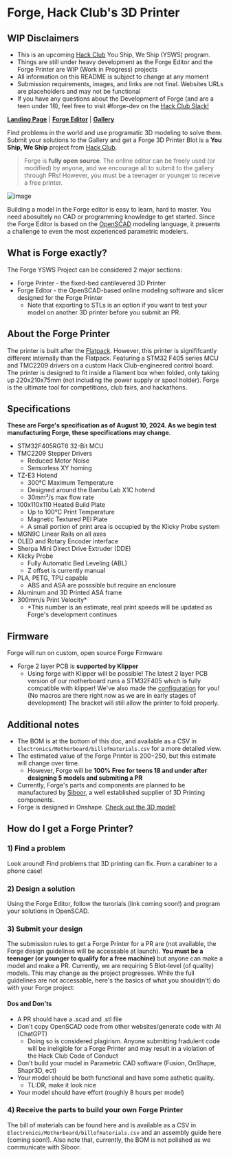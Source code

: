 # Forge, Hack Club's 3D Printer

## WIP Disclaimers

* This is an upcoming [Hack Club](https://hackclub.com) You Ship, We Ship (YSWS) program.
* Things are still under heavy development as the Forge Editor and the Forge Printer are WIP (Work in Progress) projects
* All information on this README is subject to change at any moment
* Submission requirements, images, and links are not final. Websites URLs are placeholders and may not be functional
* If you have any questions about the Development of Forge (and are a teen under 18), feel free to visit #forge-dev on the [Hack Club Slack!](https://hackclub.com/arcade/?param=slack)

**[Landing Page](https://forge.hackclub.com)** | **[Forge Editor](https://forge.hackclub.com/editor)** | **[Gallery](https://forge.hackclub.com/gallery)**

Find problems in the world and use programatic 3D modeling to solve them. Submit your solutions to the Gallery and get a Forge 3D Printer
Blot is a **You Ship, We Ship** project from [Hack Club](https://hackclub.com).

> Forge is **fully open source**. The online editor can be freely used (or modified) by anyone, and we encourage all to submit to the gallery through PRs! However, you must be a teenager or younger to receive a free printer.

![image](https://github.com/Patcybermind/Project-Moonlight/assets/97562509/da8007c4-607d-4d73-ad87-6afdcd655585)

Building a model in the Forge editor is easy to learn, hard to master. You need abosultely no CAD or programming knowledge to get started. Since the Forge Editor is based on the [OpenSCAD](https://openscad.org) modeling language, it presents a challenge to even the most experienced parametric modelers.

## What is Forge exactly?

The Forge YSWS Project can be considered 2 major sections:

* Forge Printer - the fixed-bed cantilevered 3D Printer
* Forge Editor - the OpenSCAD-based online modeling software and slicer designed for the Forge Printer
  * Note that exporting to STLs is an option if you want to test your model on another 3D printer before you submit an PR.  

## About the Forge Printer

The printer is built after the [Flatpack](https://github.com/eponra/flatpack). However, this printer is signififcantly different internally than the Flatpack. Featuring a STM32 F405 series MCU and TMC2209 drivers on a custom Hack Club-engineered control board. The printer is designed to fit inside a filament box when folded, only taking up 220x210x75mm (not including the power supply or spool holder). Forge is the ultimate tool for competitions, club fairs, and hackathons.

## Specifications

**These are Forge's specification as of August 10, 2024. As we begin test manufacturing Forge, these specifications may change.**

* STM32F405RGT6 32-Bit MCU
* TMC2209 Stepper Drivers
  * Reduced Motor Noise
  * Sensorless XY homing  
* TZ-E3 Hotend
  * 300°C Maximum Temperature
  * Designed around the Bambu Lab X1C hotend
  * 30mm³/s max flow rate
* 100x110x110 Heated Build Plate
  * Up to 100°C Print Temperature
  * Magnetic Textured PEI Plate
  * A small portion of print area is occupied by the Klicky Probe system
* MGN9C Linear Rails on all axes
* OLED and Rotary Encoder interface
* Sherpa Mini Direct Drive Extruder (DDE)
* Klicky Probe
  * Fully Automatic Bed Leveling (ABL)
  * Z offset is currently manual
* PLA, PETG, TPU capable
  * ABS and ASA are posssible but require an enclosure
* Aluminum and 3D Printed ASA frame
* 300mm/s  Print Velocity*
  * *This number is an estimate, real print speeds will be updated as Forge's development continues

## Firmware

Forge will run on custom, open source Forge Firmware

* Forge 2 layer PCB is **supported by Klipper**
  * Using forge with Klipper will be possible! The latest 2 layer PCB version of our motherboard runs a STM32F405 which is fully compatible with klipper! We've also made the [configuration](https://github.com/blazecoding2009/Forge/blob/main/Firmware/klipper) for you! (No macros are there right now as we are in early stages of development) The bracket will still allow the printer to fold properly.

## Additional notes

* The BOM is at the bottom of this doc, and available as a CSV in `Electronics/Motherboard/billofmaterials.csv` for a more detailed view.
* The estimated value of the Forge Printer is $200-$250, but this estimate will change over time.
  * However, Forge will be **100% Free for teens 18 and under after designing 5 models and submiting a PR**
* Currently, Forge's parts and components are planned to be manufactured by [Siboor](https://www.siboor.com), a well established supplier of 3D Printing components.
* Forge is designed in Onshape. [Check out the 3D model!](https://cad.onshape.com/documents/490fa34c5c188f9b01dad5d1/w/4ce61de39bd6c276033d903d/e/7a262062418efbefd9181a13?renderMode=0&uiState=6696ce6038c5ba5455f5be75)

## How do I get a Forge Printer?

### 1) Find a problem

Look around! Find problems that 3D printing can fix. From a carabiner to a phone case!  

### 2) Design a solution

Using the Forge Editor, follow the turorials (link coming soon!) and program your solutions in OpenSCAD.  

### 3) Submit your design

The submission rules to get a Forge Printer for a PR are (not available, the Forge design guidelines will be accessable at launch). **You must be a teenager (or younger to qualify for a free machine)** but anyone can make a model and make a PR. Currently, we are requiring 5 Blot-level (of quality) models. This may change as the project progresses. While the full guidelines are not accessable, here's the basics of what you should(n't) do with your Forge project:

#### Dos and Don'ts

* A PR should have a .scad and .stl file
* Don't copy OpenSCAD code from other websites/generate code with AI (ChatGPT)
  * Doing so is considered plagirism. Anyone submitting fradulent code will be ineligible for a Forge Printer and may result in a violation of the Hack Club Code of Conduct
* Don't build your model in Parametric CAD software (Fusion, OnShape, Shapr3D, ect)
* Your model should be both functional and have some asthetic quality.
  * TL:DR, make it look nice
* Your model should have effort (roughly 8 hours per model)

### 4) Receive the parts to build your own Forge Printer

The bill of materials can be found here and is available as a CSV in `Electronics/Motherboard/billofmaterials.csv` and an assembly guide here (coming soon!).
Also note that, currently, the BOM is not polished as we communicate with Siboor.
